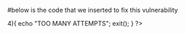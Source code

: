 #below is the code that we inserted to fix this vulnerability

<?php
    session_start();
    include("config.php");
    include("lib/db.php");
        /get session 'login attempts'/
        if (!isset($_SESSION['login_attempts'])) {
            $_SESSION['login_attempts'] = 0;

            }
        /increase login attempts counter/
        $_SESSION['login_attempts']++;
        /if session gets to 4 then a "TOO MANY ATTEMPTS" page pops up/
        if($_SESSION['login_attempts'] > 4){
        echo "TOO MANY ATTEMPTS";
        exit();
        }

?>
